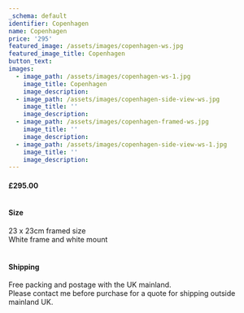 ```yaml
---
_schema: default
identifier: Copenhagen
name: Copenhagen
price: '295'
featured_image: /assets/images/copenhagen-ws.jpg
featured_image_title: Copenhagen
button_text:
images:
  - image_path: /assets/images/copenhagen-ws-1.jpg
    image_title: Copenhagen
    image_description:
  - image_path: /assets/images/copenhagen-side-view-ws.jpg
    image_title: ''
    image_description:
  - image_path: /assets/images/copenhagen-framed-ws.jpg
    image_title: ''
    image_description:
  - image_path: /assets/images/copenhagen-side-view-ws-1.jpg
    image_title: ''
    image_description:
---
```

#### £295.00

#### <br>Size

23 x 23cm framed size<br>White frame and white mount

#### <br>Shipping

Free packing and postage with the UK mainland.<br>Please contact me before purchase for a quote for shipping outside mainland UK.